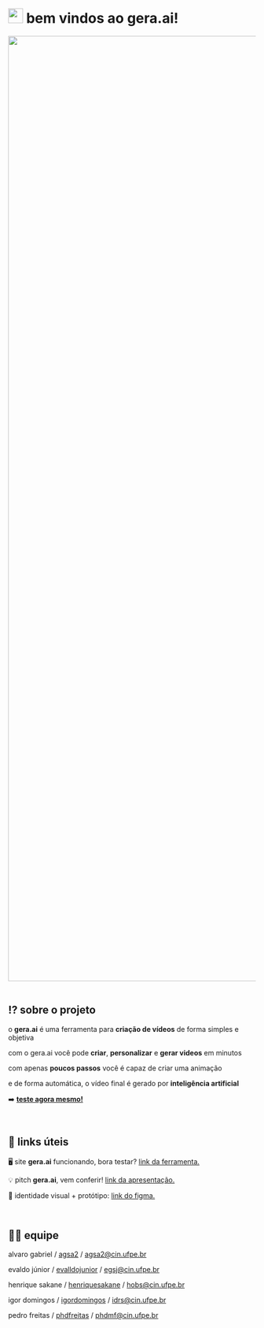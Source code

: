 # <img width="30" alt="gera ai logo" src="https://em-content.zobj.net/source/noto-emoji-animations/344/waving-hand_1f44b.gif"> bem vindos ao **gera.ai**! 

<div align="center">
<img width="1920" alt="gera ai logo" src="https://user-images.githubusercontent.com/19995715/234160067-38f80806-be45-4a29-b2ed-0c16d9156cdc.png">
</div>

</br>

## ⁉️ sobre o projeto

o **gera.ai** é uma ferramenta para **criação de vídeos** de forma simples e objetiva

com o gera.ai você pode **criar**, **personalizar** e **gerar videos** em minutos

com apenas **poucos passos** você é capaz de criar uma animação 

e de forma automática, o vídeo final é gerado por **inteligência artificial** 

➡️ [**teste agora mesmo!**](https://new-gera-ai.onrender.com/) 


</br>

## 🔗 links úteis
🖥️ site **gera.ai** funcionando, bora testar? [link da ferramenta.](https://new-gera-ai.onrender.com/)

💡 pitch **gera.ai**, vem conferir! [link da apresentação.](https://docs.google.com/presentation/d/1OgMW3NNcyGM_q87AkEnA971fbGUmHHIB-g1iNlGC7aQ/edit?usp=sharing)

🎨 identidade visual + protótipo: [link do figma.](https://www.figma.com/file/TbSIau7osF8PZamwob4HvQ/gera.ai?node-id=20%3A2254&t=MApnQBYsgreSvxHE-1)


</br>

## 👨‍💻 equipe
alvaro gabriel / [agsa2](https://github.com/agsa2) / agsa2@cin.ufpe.br

evaldo júnior / [evalldojunior](https://github.com/evalldojunior)  / egsj@cin.ufpe.br

henrique sakane / [henriquesakane](https://github.com/henriquesakane) / hobs@cin.ufpe.br

igor domingos / [igordomingos](https://github.com/igordomingos) / idrs@cin.ufpe.br

pedro freitas / [phdfreitas](https://github.com/phdfreitas) / phdmf@cin.ufpe.br

